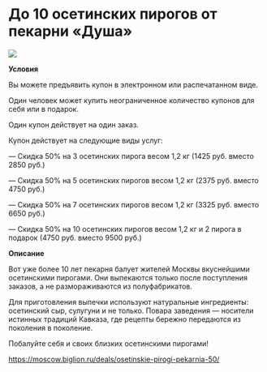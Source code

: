 # До 10 осетинских пирогов от пекарни «Душа»
![](https://st.biglion.ru/c/w/672/h/378/cfs15/partner_photo/2f/cb/2fcb874e2a02311b07a07203f16f9511.jpg)

**Условия**

Вы можете предъявить купон в электронном или распечатанном виде.

Один человек может купить неограниченное количество купонов для себя или в подарок.

Один купон действует на один заказ.

Купон действует на следующие виды услуг:

— Скидка 50% на 3 осетинских пирога весом 1,2 кг (1425 руб. вместо 2850 руб.)

— Скидка 50% на 5 осетинских пирогов весом 1,2 кг (2375 руб. вместо 4750 руб.)

— Скидка 50% на 7 осетинских пирогов весом 1,2 кг (3325 руб. вместо 6650 руб.)

— Скидка 50% на 10 осетинских пирогов весом 1,2 кг и 2 пирога в подарок (4750 руб. вместо 9500 руб.)

**Описание**

Вот уже более 10 лет пекарня балует жителей Москвы вкуснейшими осетинскими пирогами. Они выпекаются только после поступления заказов, а не размораживаются из полуфабрикатов.

Для приготовления выпечки используют натуральные ингредиенты: осетинский сыр, сулугуни и не только. Повара заведения — носители истинных традиций Кавказа, где рецепты бережно передаются из поколения в поколение.

Побалуйте себя и своих близких осетинскими пирогами!

https://moscow.biglion.ru/deals/osetinskie-pirogi-pekarnia-50/
